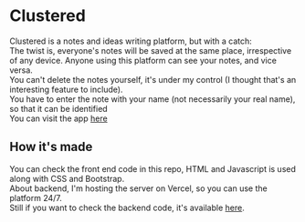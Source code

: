 # Clustered
Clustered is a notes and ideas writing platform, but with a catch:
<br>
The twist is, everyone's notes will be saved at the same place, irrespective of any device. Anyone using this platform can see your notes, and vice versa.
<br>
You can't delete the notes yourself, it's under my control (I thought that's an interesting feature to include).
<br>
You have to enter the note with your name (not necessarily your real name), so that it can be identified
<br>
You can visit the app <a href="https://nitin-is-me.github.io/clustered/">here</a>

## How it's made
You can check the front end code in this repo, HTML and Javascript is used along with CSS and Bootstrap.
<br>
About backend, I'm hosting the server on Vercel, so you can use the platform 24/7.
<br>
Still if you want to check the backend code, it's available <a href="https://www.github.com/nitin-is-me/clustered-backend">here</a>.
